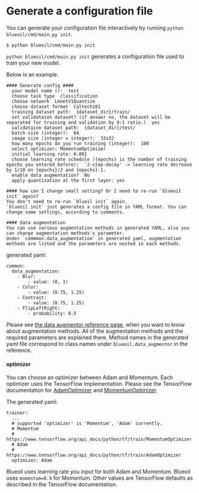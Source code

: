 # Generate a configuration file

You can generate your configuration file interactively by running `python blueoil/cmd/main.py init`.

    $ python blueoil/cmd/main.py init

`python blueoil/cmd/main.py init` generates a configuration file used to train your new model.

Below is an example.
```
#### Generate config ####
  your model name ():  test
  choose task type  classification
  choose network  LmnetV1Quantize
  choose dataset format  Caltech101
  training dataset path:  {dataset_dir}/train/
  set validataion dataset? (if answer no, the dataset will be separated for training and validation by 9:1 ratio.)  yes
  validataion dataset path:  {dataset_dir}/test/
  batch size (integer):  64
  image size (integer x integer):  32x32
  how many epochs do you run training (integer):  100
  select optimizer: MomentumOptimizer
  initial learning rate: 0.001
  choose learning rate schedule ({epochs} is the number of training epochs you entered before):  '2-step-decay' -> learning rate decrease by 1/10 on {epochs}/2 and {epochs}-1.
  enable data augmentation?  No
  apply quantization at the first layer: yes

#### how can I change small setting? Or I need to re-run `blueoil init` again?
You don't need to re-run `bluoil init` again.
`blueoil init` just generates a config file in YAML format. You can change some settings, according to comments.

#### data augmentation
You can use various augmentation methods in generated YAML, also you can change augmentation methods's parameter.
Under `commmon.data_augmentation` in generated yaml, augmentation methods are listed and the parameters are nested in each methods.
```

generated yaml:
```
common:
  data_augmentation:
    - Blur:
        - value: (0, 1)
    - Color:
        - value: (0.75, 1.25)
    - Contrast:
        - value: (0.75, 1.25)
    - FlipLeftRight:
        - probability: 0.5
```

Please see <a href="../autoapi/blueoil/data_augmentor/index.html">the data augmentor reference page</a>, when you want to know about augmentation methods. All of the augmentation methods and the required parameters are explained there. Method names in the generated yaml file correspond to class names under `blueoil.data_augmentor` in the reference.


#### optimizer

You can choose an optimizer between Adam and Momentum. Each optimizer uses the TensorFlow implementation. Please see the TensorFlow documentation for [AdamOptimizer](https://www.tensorflow.org/api_docs/python/tf/train/AdamOptimizer) and [MomentumOptimizer](https://www.tensorflow.org/api_docs/python/tf/train/MomentumOptimizer).

The generated yaml:

```
trainer:
  ...
  # supported 'optimizer' is 'Momentum', 'Adam' currently.
  # Momentum
  #    https://www.tensorflow.org/api_docs/python/tf/train/MomentumOptimizer
  # Adam
  #    https://www.tensorflow.org/api_docs/python/tf/train/AdamOptimizer
  optimizer: Adam
```

Blueoil uses learning rate you input for both Adam and Momentum. Blueoil uses `momentum=0.9` for Momentum. Other values are TensorFlow defaults as described in the TensorFlow documentation.
